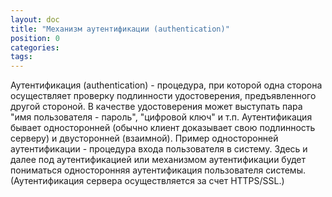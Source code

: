 ```yaml
---
layout: doc
title: "Механизм аутентификации (authentication)"
position: 0
categories: 
tags: 
---
```


Аутентификация (authentication) - процедура, при которой одна сторона осуществляет проверку подлинности удостоверения, предъявленного другой стороной. В качестве удостоверения может выступать пара "имя пользователя - пароль", "цифровой ключ" и т.п. Аутентификация бывает односторонней (обычно клиент доказывает свою подлинность серверу) и двусторонней (взаимной). Пример односторонней аутентификации - процедура входа пользователя в систему. Здесь и далее под аутентификацией или механизмом аутентификации будет пониматься односторонняя аутентификация пользователя системы. (Аутентификация сервера осуществляется за счет HTTPS/SSL.)

   



 

 

